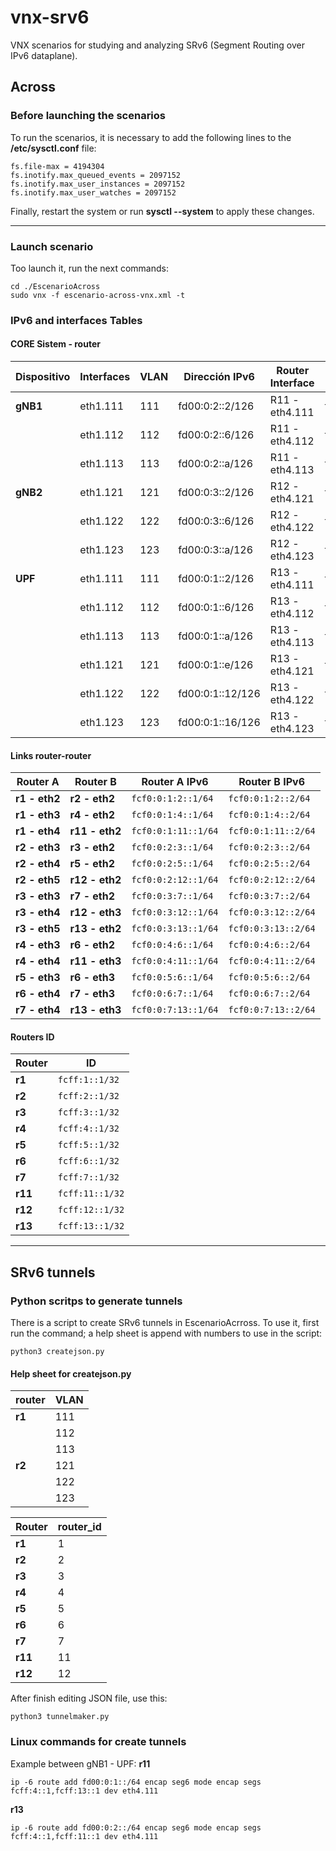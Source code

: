 # vnx-srv6
VNX scenarios for studying and analyzing SRv6 (Segment Routing over IPv6 dataplane).


##  Across

### Before launching the scenarios


To run the scenarios, it is necessary to add the following lines to the **/etc/sysctl.conf** file:

```
fs.file-max = 4194304
fs.inotify.max_queued_events = 2097152
fs.inotify.max_user_instances = 2097152
fs.inotify.max_user_watches = 2097152
```

Finally, restart the system or run **sysctl --system** to apply these changes.

---

### Launch scenario
Too launch it, run the next commands:

```
cd ./EscenarioAcross
sudo vnx -f escenario-across-vnx.xml -t
```

### IPv6 and interfaces Tables

#### CORE Sistem - router


| **Dispositivo** | **Interfaces** | **VLAN** | **Dirección IPv6**   | **Router Interface** | **Router Interface IP**  |
|-----------------|----------------|----------|----------------------|----------------------|--------------------------|
| **gNB1**        | eth1.111       | 111      | fd00:0:2::2/126      | R11 - eth4.111       | fd00:0:2::1/126          |
|                 | eth1.112       | 112      | fd00:0:2::6/126      | R11 - eth4.112       | fd00:0:2::5/126          |
|                 | eth1.113       | 113      | fd00:0:2::a/126      | R11 - eth4.113       | fd00:0:2::9/126          |
| **gNB2**        | eth1.121       | 121      | fd00:0:3::2/126      | R12 - eth4.121       | fd00:0:3::1/126          |
|                 | eth1.122       | 122      | fd00:0:3::6/126      | R12 - eth4.122       | fd00:0:3::5/126          |
|                 | eth1.123       | 123      | fd00:0:3::a/126      | R12 - eth4.123       | fd00:0:3::9/126          |
| **UPF**         | eth1.111       | 111      | fd00:0:1::2/126      | R13 - eth4.111       | fd00:0:1::1/126          |
|                 | eth1.112       | 112      | fd00:0:1::6/126      | R13 - eth4.112       | fd00:0:1::5/126          |
|                 | eth1.113       | 113      | fd00:0:1::a/126      | R13 - eth4.113       | fd00:0:1::9/126          |
|                 | eth1.121       | 121      | fd00:0:1::e/126      | R13 - eth4.121       | fd00:0:1::d/126          |
|                 | eth1.122       | 122      | fd00:0:1::12/126     | R13 - eth4.122       | fd00:0:1::11/126         |
|                 | eth1.123       | 123      | fd00:0:1::16/126     | R13 - eth4.123       | fd00:0:1::15/126         |


#### Links router-router

| **Router A**    | **Router B**    | **Router A IPv6**        | **Router B IPv6**          |
|-----------------|-----------------|--------------------------|----------------------------|
| **r1  - eth2**  | **r2  - eth2**  | `fcf0:0:1:2::1/64`       | `fcf0:0:1:2::2/64`         |
| **r1  - eth3**  | **r4  - eth2**  | `fcf0:0:1:4::1/64`       | `fcf0:0:1:4::2/64`         |
| **r1  - eth4**  | **r11 - eth2**  | `fcf0:0:1:11::1/64`      | `fcf0:0:1:11::2/64`        |
| **r2  - eth3**  | **r3  - eth2**  | `fcf0:0:2:3::1/64`       | `fcf0:0:2:3::2/64`         |
| **r2  - eth4**  | **r5  - eth2**  | `fcf0:0:2:5::1/64`       | `fcf0:0:2:5::2/64`         |
| **r2  - eth5**  | **r12 - eth2**  | `fcf0:0:2:12::1/64`      | `fcf0:0:2:12::2/64`        |
| **r3  - eth3**  | **r7  - eth2**  | `fcf0:0:3:7::1/64`       | `fcf0:0:3:7::2/64`         |
| **r3  - eth4**  | **r12 - eth3**  | `fcf0:0:3:12::1/64`      | `fcf0:0:3:12::2/64`        |
| **r3  - eth5**  | **r13 - eth2**  | `fcf0:0:3:13::1/64`      | `fcf0:0:3:13::2/64`        |
| **r4  - eth3**  | **r6  - eth2**  | `fcf0:0:4:6::1/64`       | `fcf0:0:4:6::2/64`         |
| **r4  - eth4**  | **r11 - eth3**  | `fcf0:0:4:11::1/64`      | `fcf0:0:4:11::2/64`        |
| **r5  - eth3**  | **r6  - eth3**  | `fcf0:0:5:6::1/64`       | `fcf0:0:5:6::2/64`         |
| **r6  - eth4**  | **r7  - eth3**  | `fcf0:0:6:7::1/64`       | `fcf0:0:6:7::2/64`         |
| **r7  - eth4**  | **r13 - eth3**  | `fcf0:0:7:13::1/64`      | `fcf0:0:7:13::2/64`        |

#### Routers ID

| **Router**      | **ID**               |
|-----------------|----------------------|
| **r1**          | `fcff:1::1/32`       |
| **r2**          | `fcff:2::1/32`       |
| **r3**          | `fcff:3::1/32`       |
| **r4**          | `fcff:4::1/32`       |
| **r5**          | `fcff:5::1/32`       |
| **r6**          | `fcff:6::1/32`       |
| **r7**          | `fcff:7::1/32`       |
| **r11**         | `fcff:11::1/32`      |
| **r12**         | `fcff:12::1/32`      |
| **r13**         | `fcff:13::1/32`      |

---
## SRv6 tunnels

### Python scritps to generate tunnels
There is a script to create SRv6 tunnels in EscenarioAcrross. To use it, first run the command; a help sheet is append with numbers to use in the script:

```
python3 createjson.py
```
#### Help sheet for createjson.py
| **router**     | **VLAN**   |         
|----------------|------------|
| **r1**         | 111        |
|                | 112        |
|                | 113        |
| **r2**         | 121        |
|                | 122        |
|                | 123        |

| **Router**     | **router_id** |         
|----------------|---------------|
| **r1**         | 1             |
| **r2**         | 2             |
| **r3**         | 3             |
| **r4**         | 4             |
| **r5**         | 5             |
| **r6**         | 6             |
| **r7**         | 7             |
| **r11**        | 11            |
| **r12**        | 12            |


After finish editing JSON file, use this: 
```
python3 tunnelmaker.py
```

### Linux commands for create tunnels
Example between gNB1 - UPF:
**r11**
```
ip -6 route add fd00:0:1::/64 encap seg6 mode encap segs fcff:4::1,fcff:13::1 dev eth4.111
```
**r13**
```
ip -6 route add fd00:0:2::/64 encap seg6 mode encap segs fcff:4::1,fcff:11::1 dev eth4.111
```
